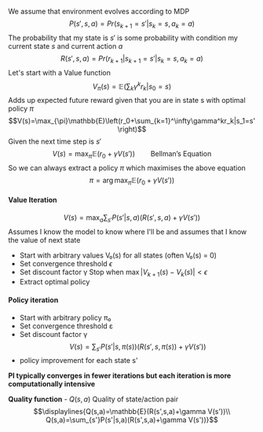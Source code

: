 We assume that environment evolves according to MDP$$P(s',s,a)=Pr(s_{k+1}=s'|s_k=s,a_k=a)$$The probability that my state is $s'$ is some probability with condition my current state $s$ and current action $a$
$$R(s',s,a)=Pr(r_{k+1}|s_{k+1}=s'|s_k=s,a_k=a)$$
Let's start with a Value function $$V_\pi(s)=\mathbb{E}\left(\sum_{k}\gamma^k r_k|s_0=s\right)$$
Adds up expected future reward given that you are in state s with optimal policy $\pi$
$$V(s)=\max_{\pi}\mathbb{E}\left(r_0+\sum_{k=1}^\infty\gamma^kr_k|s_1=s'\right)$$
Given the next time step is $s'$
$$V(s)=\max_\pi\mathbb{E}(r_0+\gamma V(s')) \qquad \text{Bellman's Equation}$$ So we can always extract a policy $\pi$ which maximises the above equation
$$\pi=\arg \max_\pi\mathbb{E}(r_0+\gamma V(s'))$$



#### Value Iteration
$$V(s)=\max_a\sum_{s'}P(s'|s,a)(R(s',s,a)+\gamma V(s'))$$Assumes I know the model to know where I'll be and assumes that I know the value of next state

- Start with arbitrary values V₀(s) for all states (often V₀(s) = 0)
- Set convergence threshold $\epsilon$
- Set discount factor γ
Stop when $\max|V_{k+1}(s)-V_{k}(s)|<\epsilon$
- Extract optimal policy

#### Policy iteration
- Start with arbitrary policy π₀
- Set convergence threshold ε
- Set discount factor γ
$$V(s)=\sum_{s'}P(s'|s,\pi(s))(R(s',s,\pi(s))+\gamma V(s'))$$
- policy improvement for each state s'

**PI typically converges in fewer iterations but each iteration is more computationally intensive**

**Quality function** - $Q(s,a)$ Quality of state/action pair
$$\displaylines{Q(s,a)=\mathbb{E}(R(s',s,a)+\gamma V(s'))\\
Q(s,a)=\sum_{s'}P(s'|s,a)(R(s',s,a)+\gamma V(s'))}$$
